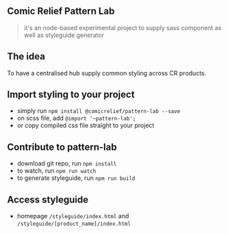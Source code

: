 ## Comic Relief Pattern Lab
> it's an node-based experimental project to supply sass component as well as styleguide generator

## The idea
To have a centralised hub supply common styling across CR products. 

## Import styling to your project
* simply run `npm install @comicrelief/pattern-lab --save`
* on scss file, add `@import '~pattern-lab';` 
* or copy compiled css file straight to your project 

## Contribute to pattern-lab
* download git repo, run `npm install`
* to watch, run `npm run watch`
* to generate styleguide, run `npm run build`

## Access styleguide
* homepage `/styleguide/index.html` and `/styleguide/[product_name]/index.html`